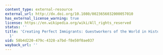 ```yaml
---
content_type: external-resource
external_url: http://dx.doi.org/10.1080/0023656032000057010
has_external_license_warning: true
license: https://en.wikipedia.org/wiki/All_rights_reserved
status: ''
title: 'Creating Perfect Immigrants: Guestworkers of the World in Historical Perspective
  1'
uid: 58b4d220-479c-4328-a7bd-f8e50f0ae037
wayback_url: ''
---
```

